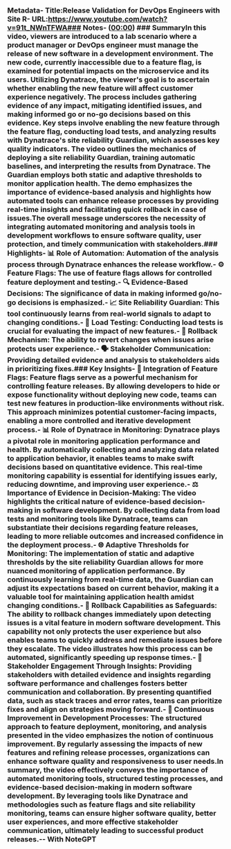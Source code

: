 ### Metadata- Title:Release Validation for DevOps Engineers with Site R- URL:https://www.youtube.com/watch?v=91t_NWnTFWA### Notes- ([00:00](https://www.youtube.com/watch?v=91t_NWnTFWA&t=0s)) ### SummaryIn this video, viewers are introduced to a lab scenario where a product manager or DevOps engineer must manage the release of new software in a development environment. The new code, currently inaccessible due to a feature flag, is examined for potential impacts on the microservice and its users. Utilizing Dynatrace, the viewer's goal is to ascertain whether enabling the new feature will affect customer experience negatively. The process includes gathering evidence of any impact, mitigating identified issues, and making informed go or no-go decisions based on this evidence. Key steps involve enabling the new feature through the feature flag, conducting load tests, and analyzing results with Dynatrace's site reliability Guardian, which assesses key quality indicators. The video outlines the mechanics of deploying a site reliability Guardian, training automatic baselines, and interpreting the results from Dynatrace. The Guardian employs both static and adaptive thresholds to monitor application health. The demo emphasizes the importance of evidence-based analysis and highlights how automated tools can enhance release processes by providing real-time insights and facilitating quick rollback in case of issues.The overall message underscores the necessity of integrating automated monitoring and analysis tools in development workflows to ensure software quality, user protection, and timely communication with stakeholders.### Highlights- 📊 **Role of Automation**: Automation of the analysis process through Dynatrace enhances the release workflow.- ⚙️ **Feature Flags**: The use of feature flags allows for controlled feature deployment and testing.- 🔍 **Evidence-Based Decisions**: The significance of data in making informed go/no-go decisions is emphasized.- 📈 **Site Reliability Guardian**: This tool continuously learns from real-world signals to adapt to changing conditions.- 🚦 **Load Testing**: Conducting load tests is crucial for evaluating the impact of new features.- 🔄 **Rollback Mechanism**: The ability to revert changes when issues arise protects user experience.- 🗣️ **Stakeholder Communication**: Providing detailed evidence and analysis to stakeholders aids in prioritizing fixes.### Key Insights- 🧩 **Integration of Feature Flags**: Feature flags serve as a powerful mechanism for controlling feature releases. By allowing developers to hide or expose functionality without deploying new code, teams can test new features in production-like environments without risk. This approach minimizes potential customer-facing impacts, enabling a more controlled and iterative development process.- 📊 **Role of Dynatrace in Monitoring**: Dynatrace plays a pivotal role in monitoring application performance and health. By automatically collecting and analyzing data related to application behavior, it enables teams to make swift decisions based on quantitative evidence. This real-time monitoring capability is essential for identifying issues early, reducing downtime, and improving user experience.- ⚖️ **Importance of Evidence in Decision-Making**: The video highlights the critical nature of evidence-based decision-making in software development. By collecting data from load tests and monitoring tools like Dynatrace, teams can substantiate their decisions regarding feature releases, leading to more reliable outcomes and increased confidence in the deployment process.- 🌐 **Adaptive Thresholds for Monitoring**: The implementation of static and adaptive thresholds by the site reliability Guardian allows for more nuanced monitoring of application performance. By continuously learning from real-time data, the Guardian can adjust its expectations based on current behavior, making it a valuable tool for maintaining application health amidst changing conditions.- 🔄 **Rollback Capabilities as Safeguards**: The ability to rollback changes immediately upon detecting issues is a vital feature in modern software development. This capability not only protects the user experience but also enables teams to quickly address and remediate issues before they escalate. The video illustrates how this process can be automated, significantly speeding up response times.- 💼 **Stakeholder Engagement Through Insights**: Providing stakeholders with detailed evidence and insights regarding software performance and challenges fosters better communication and collaboration. By presenting quantified data, such as stack traces and error rates, teams can prioritize fixes and align on strategies moving forward.- 🔎 **Continuous Improvement in Development Processes**: The structured approach to feature deployment, monitoring, and analysis presented in the video emphasizes the notion of continuous improvement. By regularly assessing the impacts of new features and refining release processes, organizations can enhance software quality and responsiveness to user needs.In summary, the video effectively conveys the importance of automated monitoring tools, structured testing processes, and evidence-based decision-making in modern software development. By leveraging tools like Dynatrace and methodologies such as feature flags and site reliability monitoring, teams can ensure higher software quality, better user experiences, and more effective stakeholder communication, ultimately leading to successful product releases.-- With NoteGPT

